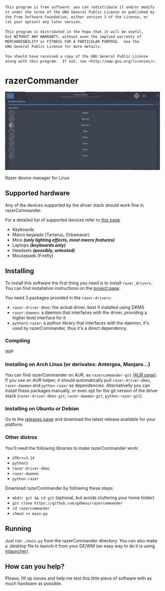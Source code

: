    This program is free software: you can redistribute it and/or modify
    it under the terms of the GNU General Public License as published by
    the Free Software Foundation, either version 3 of the License, or
    (at your option) any later version.

    This program is distributed in the hope that it will be useful,
    but WITHOUT ANY WARRANTY; without even the implied warranty of
    MERCHANTABILITY or FITNESS FOR A PARTICULAR PURPOSE.  See the
    GNU General Public License for more details.

    You should have received a copy of the GNU General Public License
    along with this program.  If not, see <http://www.gnu.org/licenses/>.

# razerCommander

![screenshot](preview.gif)

Razer device manager for Linux

## Supported hardware

Any of the devices supported by the driver stack should work fine in razerCommander.

For a detailed list of supported devices refer to [this page](https://github.com/terrycain/razer-drivers#device-support)

- Keyboards
- Macro keypads (Tartarus, Orbweaver)
- Mice ***(only lighting effects, most macro features)***
- Laptops ***(keyboards only)***
- Headsets ***(possibly, untested)***
- Mousepads (Firefly)

## Installing

To install this software the first thing you need is to install `razer_drivers`. You can find installation instructions on the [project page](https://github.com/terrycain/razer-drivers).

You need 3 packages provided in the `razer-drivers`:
- `razer-driver-dkms`: the actual driver, best if installed using DKMS
- `razer-daemon`: a daemon that interfaces with the driver, providing a higher level interface for it
- `python3-razer`: a python library that interfaces with the daemon, it's used by razerCommander, thus it's a direct dependency.

### Compiling

WIP

### Installing on Arch Linux (or derivates: Antergos, Manjaro...)

You can find razerCommander on AUR, as `razercommander-git` ([AUR page](https://aur.archlinux.org/packages/razercommander-git)).
If you use an AUR helper, it should automatically pull `razer-driver-dkms`, `razer-daemon` and `python-razer` as dependencies.
Alternativelly you can install these packages manually, or even opt for the git version of the driver stack (`razer-driver-dkms-git`, `razer-daemon-git`, `python-razer-git`).

### Installing on Ubuntu or Debian

Go to the [releases page](https://github.com/GabMus/razerCommander/releases) and download the latest release available for your platform.

### Other distros

You'll need the following libraries to make razerCommander work:
- `GTK+>=3.14`
- `python3`
- `razer-driver-dkms`
- `razer-daemon`
- `python-razer`

Download razerCommander by following these steps:
- `mkdir git && cd git` (optional, but avoids cluttering your home folder)
- `git clone https://github.com/gabmus/razercommander`
- `cd razercommander`
- `chmod +x main.py`

## Running

Just run `./main.py` from the razerCommander directory. You can also make a .desktop file to launch it from your DE/WM (an easy way to do it is using [mlauncher](https://github.com/gabmus/mlauncher)).

## How can you help?

Please, fill up issues and help me test this little piece of software with as much hardware as possible.
